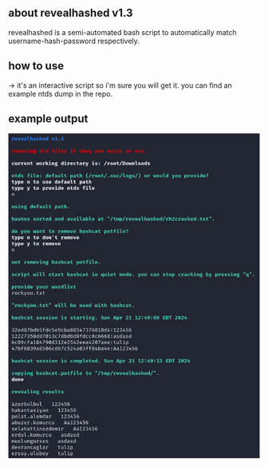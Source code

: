 ## about revealhashed v1.3
revealhashed is a semi-automated bash script to automatically match username-hash-password respectively.

## how to use
-> it's an interactive script so i'm sure you will get it. you can find an example ntds dump in the repo.

## example output
![](https://raw.githubusercontent.com/crosscutsaw/revealhashed/main/f1.PNG)
